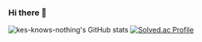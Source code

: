 ### Hi there 👋

![kes-knows-nothing's GitHub stats](https://github-readme-stats.vercel.app/api?username=kes-knows-nothing&show_icons=true&theme=merko) 
[![Solved.ac Profile](http://mazassumnida.wtf/api/generate_badge?boj=epik1219)](https://solved.ac/epik1219)

<!--
**kes-knows-nothing/kes-knows-nothing** is a ✨ _special_ ✨ repository because its `README.md` (this file) appears on your GitHub profile.

Here are some ideas to get you started:

- 🔭 I’m currently working on ...
- 🌱 I’m currently learning ...
- 👯 I’m looking to collaborate on ...
- 🤔 I’m looking for help with ...
- 💬 Ask me about ...
- 📫 How to reach me: ...
- 😄 Pronouns: ...
- ⚡ Fun fact: ...
-->
